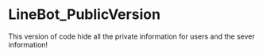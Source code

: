 # LineBot_PublicVersion
This version of code hide all the private information for users and the sever information!
